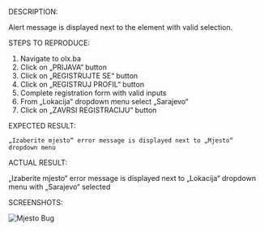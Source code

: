 DESCRIPTION:

  Alert message is displayed next to the element with valid selection.

STEPS TO REPRODUCE:

  1.	Navigate to olx.ba
  2.	Click on „PRIJAVA“ button
  3.	Click on „REGISTRUJTE SE“ button
  4.	Click on „REGISTRUJ PROFIL“ button
  5.	Complete registration form with valid inputs
  6.	From „Lokacija“ dropdown menu select „Sarajevo“
  7.	Click on „ZAVRSI REGISTRACIJU“ button

EXPECTED RESULT:

	„Izaberite mjesto“ error message is displayed next to „Mjesto“ dropdown menu

ACTUAL RESULT:

  „Izaberite mjesto“ error message is displayed next to „Lokacija“ dropdown menu with „Sarajevo“ selected
  
SCREENSHOTS:  
  
  ![Mjesto Bug](https://user-images.githubusercontent.com/121490682/220826779-9e087873-fbef-4e32-b74e-1446248d430c.png)
